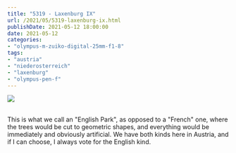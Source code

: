 ```yaml
---
title: "5319 - Laxenburg IX"
url: /2021/05/5319-laxenburg-ix.html
publishDate: 2021-05-12 18:00:00
date: 2021-05-12
categories:
- "olympus-m-zuiko-digital-25mm-f1-8"
tags:
- "austria"
- "niederosterreich"
- "laxenburg"
- "olympus-pen-f"
---
```

<div class="container">
<div class="center"><a target="_blank" href="https://d25zfm9zpd7gm5.cloudfront.net/1200x1200/2019/20190422_111222_lr.jpg"><img class="webfeedsFeaturedVisual" src="https://d25zfm9zpd7gm5.cloudfront.net/0600x0600/2019/20190422_111222_lr.jpg" /></a></div>
</div>
<br />

This is what we call an "English Park", as opposed to a
"French" one, where the trees would be cut to geometric
shapes, and everything would be immediately and obviously
artificial. We have both kinds here in Austria, and if I can
choose, I always vote for the English kind.
